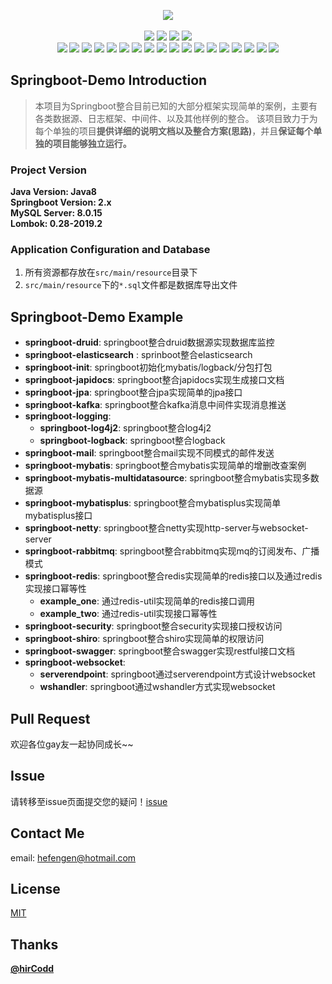 <p align="center">
    <img src="https://javanorth-1251602255.cos.ap-chengdu.myqcloud.com/img/github/springboot-demo/logo.png"/><br><br>
    <img src="https://img.shields.io/badge/Build--Project-Success-brightgreen">
    <img src="https://img.shields.io/badge/Java--Version-Java8-yellow">
    <img src="https://img.shields.io/badge/Springboot-2.x-brightgreen">
    <img src="https://img.shields.io/badge/MySQL--Server-8.0.15-orange"><br>
    <img src="https://img.shields.io/badge/-druid-orange">
    <img src="https://img.shields.io/badge/-japidocs-orange">
    <img src="https://img.shields.io/badge/-jpa-orange">
    <img src="https://img.shields.io/badge/-kafka-orange">
    <img src="https://img.shields.io/badge/-elasticsearch-orange">
    <img src="https://img.shields.io/badge/-log4j2-orange">
    <img src="https://img.shields.io/badge/-logback-orange">
    <img src="https://img.shields.io/badge/-mail-orange">
    <img src="https://img.shields.io/badge/-mybatis-orange">
    <img src="https://img.shields.io/badge/-mybatisplus-orange">
    <img src="https://img.shields.io/badge/-netty-orange">
    <img src="https://img.shields.io/badge/-rabbitmq-orange">
    <img src="https://img.shields.io/badge/-redis-orange">
    <img src="https://img.shields.io/badge/-security-orange">
    <img src="https://img.shields.io/badge/-shiro-orange">
    <img src="https://img.shields.io/badge/-swagger-orange">
    <img src="https://img.shields.io/badge/-websocket_serverendpoint-orange">
    <img src="https://img.shields.io/badge/-websocket_wshandler-orange">
</p>

## Springboot-Demo Introduction
> 本项目为Springboot整合目前已知的大部分框架实现简单的案例，主要有各类数据源、日志框架、中间件、以及其他样例的整合。
> 该项目致力于为每个单独的项目**提供详细的说明文档以及整合方案(思路)**，并且**保证每个单独的项目能够独立运行。**

### Project Version
**Java Version: Java8**<br>
**Springboot Version: 2.x**<br>
**MySQL Server: 8.0.15**<br>
**Lombok: 0.28-2019.2**

### Application Configuration and Database
1. 所有资源都存放在`src/main/resource`目录下
2. `src/main/resource`下的`*.sql`文件都是数据库导出文件

## Springboot-Demo Example
* **springboot-druid**: springboot整合druid数据源实现数据库监控
* **springboot-elasticsearch** : sprinboot整合elasticsearch
* **springboot-init**: springboot初始化mybatis/logback/分包打包
* **springboot-japidocs**: springboot整合japidocs实现生成接口文档
* **springboot-jpa**: springboot整合jpa实现简单的jpa接口
* **springboot-kafka**: springboot整合kafka消息中间件实现消息推送
* **springboot-logging**: 
    * **springboot-log4j2**: springboot整合log4j2
    * **springboot-logback**: springboot整合logback
* **springboot-mail**: springboot整合mail实现不同模式的邮件发送
* **springboot-mybatis**: springboot整合mybatis实现简单的增删改查案例
* **springboot-mybatis-multidatasource**: springboot整合mybatis实现多数据源
* **springboot-mybatisplus**: springboot整合mybatisplus实现简单mybatisplus接口
* **springboot-netty**: springboot整合netty实现http-server与websocket-server
* **springboot-rabbitmq**: springboot整合rabbitmq实现mq的订阅发布、广播模式
* **springboot-redis**: springboot整合redis实现简单的redis接口以及通过redis实现接口幂等性
    * **example_one**: 通过redis-util实现简单的redis接口调用
    * **example_two**: 通过redis-util实现接口幂等性
* **springboot-security**: springboot整合security实现接口授权访问
* **springboot-shiro**: springboot整合shiro实现简单的权限访问
* **springboot-swagger**: springboot整合swagger实现restful接口文档
* **springboot-websocket**: 
    * **serverendpoint**: springboot通过serverendpoint方式设计websocket
    * **wshandler**: springboot通过wshandler方式实现websocket

## Pull Request
欢迎各位gay友一起协同成长~~

## Issue
请转移至issue页面提交您的疑问！[issue](https://github.com/hirCodd/springboot-demo/issues)

## Contact Me
email: hefengen@hotmail.com

## License
[MIT](https://github.com/hirCodd/springboot-demo/blob/master/LICENSE)

## Thanks
**[@hirCodd](https://github.com/hirCodd)**
